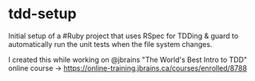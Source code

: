 # tdd-setup

Initial setup of a #Ruby project that uses RSpec for TDDing & guard to automatically run the unit tests when the file system changes.

I created this while working on @jbrains "The World's Best Intro to TDD" online course -> https://online-training.jbrains.ca/courses/enrolled/8788
